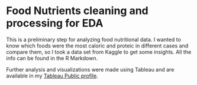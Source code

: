 # Food Nutrients cleaning and processing for EDA
This is a preliminary step for analyzing food nutritional data. I wanted to know which foods were the most caloric and proteic in different cases and compare them, so I took a data set from Kaggle to get some insights. All the info can be found in the R Markdown.

Further analysis and visualizations were made using Tableau and are available in my [Tableau Public profile](https://public.tableau.com/views/FoodsNutritionalFacts/Historia1?:language=es-ES&:sid=&:redirect=auth&:display_count=n&:origin=viz_share_link).
